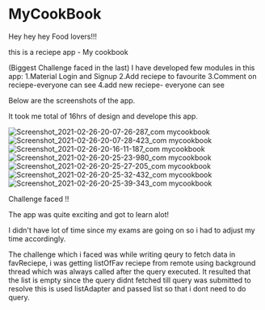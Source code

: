 # MyCookBook

Hey hey hey Food lovers!!!

this is a reciepe app  - My cookbook 

(Biggest Challenge faced in the last)
I have developed few modules in this app:
1.Material Login and Signup
2.Add reciepe to favourite
3.Comment on reciepe-everyone can see
4.add new reciepe- everyone can see

Below are the screenshots of the app.

It took me total of 16hrs  of design and develope this app.

![Screenshot_2021-02-26-20-07-26-287_com mycookbook](https://user-images.githubusercontent.com/63052888/109316210-62410d00-7871-11eb-846b-979d44f2e416.jpg)
![Screenshot_2021-02-26-20-07-28-423_com mycookbook](https://user-images.githubusercontent.com/63052888/109316212-63723a00-7871-11eb-911a-5070b10610c3.jpg)
![Screenshot_2021-02-26-20-16-11-187_com mycookbook](https://user-images.githubusercontent.com/63052888/109316214-640ad080-7871-11eb-8b35-6317ed6266ba.jpg)
![Screenshot_2021-02-26-20-25-23-980_com mycookbook](https://user-images.githubusercontent.com/63052888/109316219-65d49400-7871-11eb-9d1a-7cec87578975.jpg)
![Screenshot_2021-02-26-20-25-27-205_com mycookbook](https://user-images.githubusercontent.com/63052888/109316225-6705c100-7871-11eb-9d42-eeb8b86169d0.jpg)
![Screenshot_2021-02-26-20-25-32-432_com mycookbook](https://user-images.githubusercontent.com/63052888/109316237-68cf8480-7871-11eb-88e9-8eb858259182.jpg)
![Screenshot_2021-02-26-20-25-39-343_com mycookbook](https://user-images.githubusercontent.com/63052888/109316245-6b31de80-7871-11eb-9ed9-ec78ef9df409.jpg)

Challenge faced !!

The app was quite exciting and got to learn alot!

I didn't have lot of time since my exams are going on so i had to adjust my time accordingly.

The challenge which i faced was while writing qeury to fetch data in favReciepe, i was getting listOfFav reciepe from remote using background thread which was always called after the query executed. 
It resulted that the list is empty since the query didnt fetched till query was submitted to resolve this is used listAdapter and passed list so that i dont need to do query.

